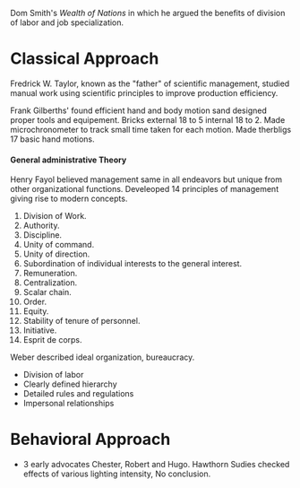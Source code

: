 Dom Smith's *Wealth of Nations* in which he argued the benefits of division of labor and job specialization.

# Classical Approach
Fredrick W. Taylor, known as the "father" of scientific management, studied manual work using scientific principles to improve production efficiency. 


Frank Gilberths' found efficient hand and body motion sand designed proper tools and equipement. Bricks external 18 to 5 internal 18 to 2. Made microchronometer to track small time taken for each motion. Made therbligs 17 basic hand motions.

#### General administrative Theory
Henry Fayol believed management same in all endeavors but unique from other organizational functions. Develeoped 14 principles of management giving rise to modern concepts.
1. Division of Work. 
2. Authority. 
3. Discipline. 
4. Unity of command. 
5. Unity of direction. 
6. Subordination of individual interests to the general interest. 
7. Remuneration. 
8. Centralization. 
9. Scalar chain. 
10. Order. 
11. Equity. 
12. Stability of tenure of personnel. 
13. Initiative. 
14. Esprit de corps. 

Weber described ideal organization, bureaucracy.
- Division of labor
- Clearly defined hierarchy
- Detailed rules and regulations
- Impersonal relationships

# Behavioral Approach
- 3 early advocates Chester, Robert and Hugo.
Hawthorn Sudies checked effects of various lighting intensity, No conclusion.

